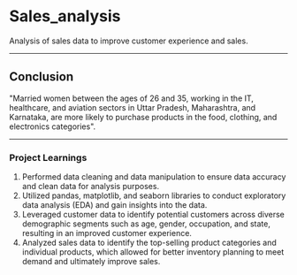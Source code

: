 # Sales_analysis

Analysis of sales data to improve customer experience and sales.


------------------------------------------------------------------

## Conclusion

"Married women between the ages of 26 and 35, working in the IT, healthcare, and aviation sectors in Uttar Pradesh, Maharashtra, and Karnataka, are more likely to purchase products in the food, clothing, and electronics categories".


--------------------------------------------------------------------

### Project Learnings

1. Performed data cleaning and data manipulation to ensure data accuracy and clean data for analysis purposes.
2. Utilized pandas, matplotlib, and seaborn libraries to conduct exploratory data analysis (EDA) and gain insights into the data.
3. Leveraged customer data to identify potential customers across diverse demographic segments such as age, gender, occupation, and state, resulting in an improved customer experience.
4. Analyzed sales data to identify the top-selling product categories and individual products, which allowed for better inventory planning to meet demand and ultimately improve sales.

